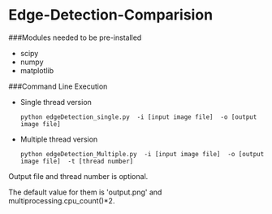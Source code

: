 # Edge-Detection-Comparision
###Modules needed to be pre-installed
* scipy
* numpy
* matplotlib

###Command Line Execution
* Single thread version

  `python edgeDetection_single.py  -i [input image file]  -o [output image file]`

* Multiple thread version

  `python edgeDetection_Multiple.py  -i [input image file]  -o [output image file]  -t [thread number]`

Output file and thread number is optional.

The default value for them is 'output.png' and multiprocessing.cpu_count()*2.
